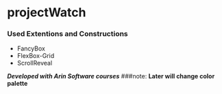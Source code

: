 # projectWatch

### Used Extentions and Constructions
- FancyBox
- FlexBox-Grid
- ScrollReveal

***Developed with Arin Software courses***
###note:
**Later will change color palette**
